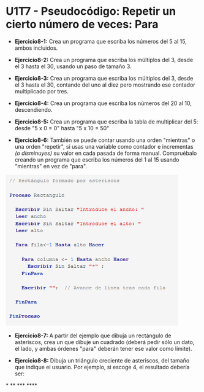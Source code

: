 # U1T7 - Pseudocódigo: Repetir un cierto número de veces: Para

* **Ejercicio8-1:** Crea un programa que escriba los números del 5 al 15, ambos incluidos.

* **Ejercicio8-2:** Crea un programa que escriba los múltiplos del 3, desde el 3 hasta el 30, usando un paso de tamaño 3.

* **Ejercicio8-3:** Crea un programa que escriba los múltiplos del 3, desde el 3 hasta el 30, contando del uno al diez pero mostrando ese contador multiplicado por tres.

* **Ejercicio8-4:** Crea un programa que escriba los números del 20 al 10, descendiendo.

* **Ejercicio8-5:** Crea un programa que escriba la tabla de multiplicar del 5: desde "5 x 0 = 0" hasta "5 x 10 = 50"

* **Ejercicio8-6:** También se puede contar usando una orden "mientras" o una orden "repetir", si usas una variable como contador e incrementas *(o disminuyes)* su valor en cada pasada de forma manual. Compruébalo creando un programa que escriba los números del 1 al 15 usando "mientras" en vez de "para".

![IMG U1T8](../img/U1T8.png)

* **Ejercicio8-7:** A partir del ejemplo que dibuja un rectángulo de asteriscos, crea un que dibuje un cuadrado (deberá pedir sólo un dato, el lado, y ambas órdenes "para" deberán tener ese valor como límite).

* **Ejercicio8-8:** Dibuja un triángulo creciente de asteriscos, del tamaño que indique el usuario. Por ejemplo, si escoge 4, el resultado debería ser:
  
\*
\*\*
\*\*\*
\*\*\*\*